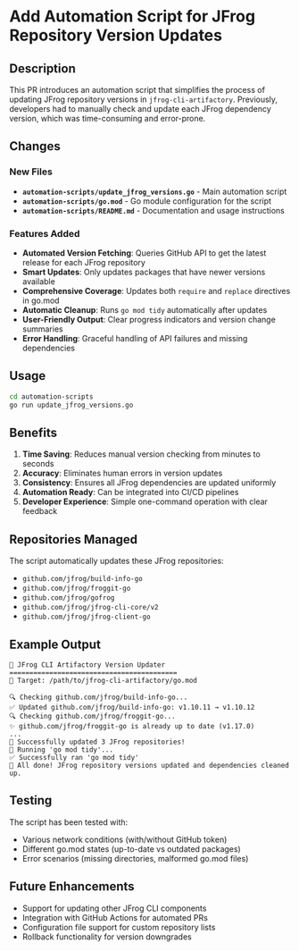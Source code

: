 # Add Automation Script for JFrog Repository Version Updates

## Description

This PR introduces an automation script that simplifies the process of updating JFrog repository versions in `jfrog-cli-artifactory`. Previously, developers had to manually check and update each JFrog dependency version, which was time-consuming and error-prone.

## Changes

### New Files
- **`automation-scripts/update_jfrog_versions.go`** - Main automation script
- **`automation-scripts/go.mod`** - Go module configuration for the script
- **`automation-scripts/README.md`** - Documentation and usage instructions

### Features Added
- **Automated Version Fetching**: Queries GitHub API to get the latest release for each JFrog repository
- **Smart Updates**: Only updates packages that have newer versions available
- **Comprehensive Coverage**: Updates both `require` and `replace` directives in go.mod
- **Automatic Cleanup**: Runs `go mod tidy` automatically after updates
- **User-Friendly Output**: Clear progress indicators and version change summaries
- **Error Handling**: Graceful handling of API failures and missing dependencies

## Usage

```bash
cd automation-scripts
go run update_jfrog_versions.go
```

## Benefits

1. **Time Saving**: Reduces manual version checking from minutes to seconds
2. **Accuracy**: Eliminates human errors in version updates
3. **Consistency**: Ensures all JFrog dependencies are updated uniformly
4. **Automation Ready**: Can be integrated into CI/CD pipelines
5. **Developer Experience**: Simple one-command operation with clear feedback

## Repositories Managed

The script automatically updates these JFrog repositories:
- `github.com/jfrog/build-info-go`
- `github.com/jfrog/froggit-go`
- `github.com/jfrog/gofrog`
- `github.com/jfrog/jfrog-cli-core/v2`
- `github.com/jfrog/jfrog-client-go`

## Example Output

```
🚀 JFrog CLI Artifactory Version Updater
==========================================
📁 Target: /path/to/jfrog-cli-artifactory/go.mod

🔍 Checking github.com/jfrog/build-info-go...
✅ Updated github.com/jfrog/build-info-go: v1.10.11 → v1.10.12
🔍 Checking github.com/jfrog/froggit-go...
✨ github.com/jfrog/froggit-go is already up to date (v1.17.0)
...
🎉 Successfully updated 3 JFrog repositories!
🧹 Running 'go mod tidy'...
✅ Successfully ran 'go mod tidy'
🎊 All done! JFrog repository versions updated and dependencies cleaned up.
```

## Testing

The script has been tested with:
- Various network conditions (with/without GitHub token)
- Different go.mod states (up-to-date vs outdated packages)
- Error scenarios (missing directories, malformed go.mod files)

## Future Enhancements

- Support for updating other JFrog CLI components
- Integration with GitHub Actions for automated PRs
- Configuration file support for custom repository lists
- Rollback functionality for version downgrades 